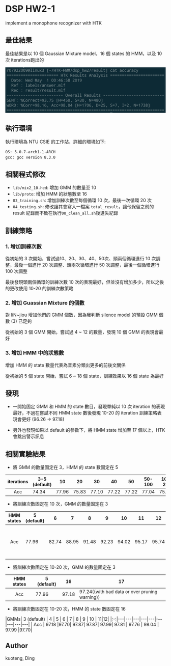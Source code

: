 # DSP HW2-1

implement a monophone recognizer with HTK

## 最佳結果

最佳結果是以 10 個 Gaussian Mixture model，16 個 states 的 HMM，以及 10 次 iterations跑出的

![](best_result.png)

## 執行環境

執行環境為 NTU CSIE 的工作站，詳細的環境如下:
```sh
OS: 5.0.7-arch1-1-ARCH
gcc: gcc version 8.3.0
```

## 相關程式修改

- `lib/mix2_10.hed`: 增加 GMM 的數量至 10
- `lib/proto`: 增加 HMM 的狀態數至 16
- `03_training.sh`: 增加訓練次數至每個循環 10 次，最後一次循環 20 次
- `04_testing.sh`: 修改讓其會寫入一檔案 `total_result`，讓他保留之前的 result 紀錄而不致在執行`00_clean_all.sh`後遺失紀錄

## 訓練策略

### 1. 增加訓練次數

從初始的 3 次開始，嘗試過10、20、30、40、50次、頭兩個循環進行 10 次調整，最後一個進行 20 次調整、頭兩次循環進行 50 次調整，最後一個循環進行 100 次調整

最後發現頭兩個循環的訓練次數 10 次的表現最好，但並沒有增加多少，所以之後的更改使用 10-20 的訓練次數策略

### 2. 增加 Guassian Mixture 的個數

對 liN~jiou 增加他們的 GMM 個數，因為我判斷 silence model 的預設 GMM 個數 (3) 已足夠

從初始的 3 個 GMM 開始，嘗試過 4 ~ 12 的數量，發現 10 個 GMM 的表現會最好

### 3. 增加 HMM 中的狀態數

增加 HMM 的 state 數量代表為音素分類出更多的前後文關係

從初始的 5 個 state 開始，嘗試 6 ~ 18 個 state，訓練效果以 16 個 state 為最好

## 發現

- 一開始固定 GMM 和 HMM 的 state 數目，發現單純以 10 次 iteration 的表現最好，不過在嘗試不同 HMM state 數後發現 10-20 的 iteration 訓練策略表現會更好 (96.26 -> 97.18)

- 另外也發現如果以 default 的參數下，將 HMM state 增加至 17 個以上，HTK 會跳出警示訊息


## 相關實驗結果

- 將 GMM 的數量固定在 3，HMM 的 state 數固定在 5

|iterations| 3-5 (default)  | 10  | 20  | 30  | 40  | 50  | 50-100  | 10-20  |
|:-:|---|---|---|---|---|---|---|---|
| Acc  | 74.34 | 77.96  | 75.83  | 77.10  | 77.22  |  77.22 |  77.04 |  75.89  |

- 將訓練次數固定在 10 次，GMM 的數量固定在 3

|HMM states| 5 (default)  | 6  | 7  | 8  | 9  | 10  | 11  | 12  | 13|14|15|16|17| 18|
|:-:|---|---|---|---|---|---|---|---|---|---|---|---|---|---|
| Acc  | 77.96 | 82.74  | 88.95| 91.48| 92.23  |  94.02 |  95.17 |  95.74  |96.43|96.49|96.49|96.72|96.78 (with bad data or over pruning warning)| 96.26 (with bad data or over pruning warning)|

- 將訓練次數固定在 10-20 次，GMM 的數量固定在 3

|HMM states| 5 (default)  | 16  | 17  |
|:-:|---|---|---|
| Acc  | 77.96 |97.18| 97.24((with bad data or over pruning warning))|

- 將訓練次數固定在 10-20 次，HMM 的 state 數固定在 16

|GMMs| 3 (default)  | 4  | 5  | 6  | 7  | 8  | 9  | 10 | 11|12|
|:-:|---|---|---|---|---|---|---|---|---|
| Acc  | 97.18 |97.70| 97.87| 97.87| 97.99| 97.81  |  97.76 |  98.04 |  97.99  |97.70|

## Author

kuoteng, Ding

